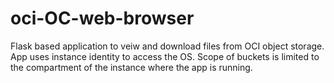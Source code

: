# oci-OC-web-browser
Flask based application to veiw and download files from OCI object storage. App uses instance identity to access the OS. Scope of buckets is limited to the compartment of the instance where the app is running.
